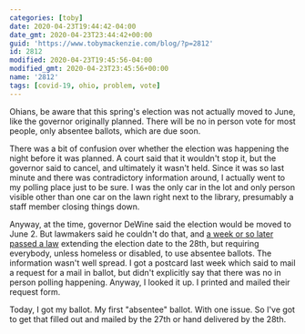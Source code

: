 ```yaml
---
categories: [toby]
date: 2020-04-23T19:44:42-04:00
date_gmt: 2020-04-23T23:44:42+00:00
guid: 'https://www.tobymackenzie.com/blog/?p=2812'
id: 2812
modified: 2020-04-23T19:45:56-04:00
modified_gmt: 2020-04-23T23:45:56+00:00
name: '2812'
tags: [covid-19, ohio, problem, vote]
---
```


Ohians, be aware that this spring's election was not actually moved to June, like the governor originally planned.  There will be no in person vote for most people, only absentee ballots, which are due soon.

<!--more-->

There was a bit of confusion over whether the election was happening the night before it was planned.  A court said that it wouldn't stop it, but the governor said to cancel, and ultimately it wasn't held.  Since it was so last minute and there was contradictory information around, I actually went to my polling place just to be sure.  I was the only car in the lot and only person visible other than one car on the lawn right next to the library, presumably a staff member closing things down.

Anyway, at the time, governor DeWine said the election would be moved to June 2.  But lawmakers said he couldn't do that, and [a week or so later passed a law](https://www.clevescene.com/scene-and-heard/archives/2020/03/26/ohio-lawmakers-extend-primary-to-april-28-with-no-in-person-voting-voter-rights-groups-protest) extending the election date to the 28th, but requiring everybody, unless homeless or disabled, to use absentee ballots.  The information wasn't well spread.  I got a postcard last week which said to mail a request for a mail in ballot, but didn't explicitly say that there was no in person polling happening.  Anyway, I looked it up. I printed and mailed their request form.

Today, I got my ballot.  My first "absentee" ballot.  With one issue.  So I've got to get that filled out and mailed by the 27th or hand delivered by the 28th.
